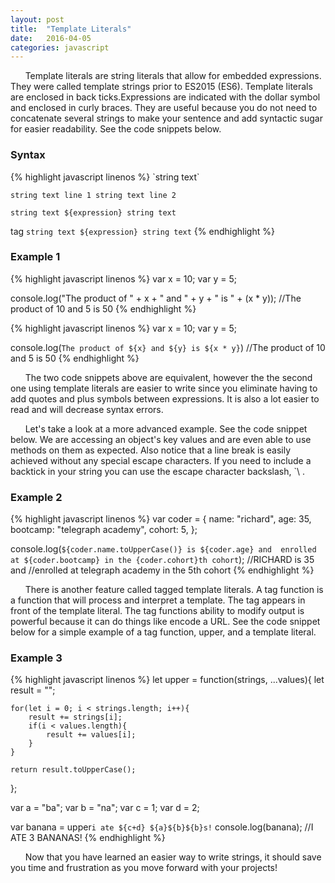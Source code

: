```yaml
---
layout: post
title:  "Template Literals"
date:   2016-04-05
categories: javascript
---
```


&nbsp;&nbsp;&nbsp;&nbsp;&nbsp;&nbsp;Template literals are string literals that allow for embedded expressions. They were called template strings prior to ES2015 (ES6). Template literals are enclosed in back ticks.Expressions are indicated with the dollar symbol and enclosed in curly braces. They are useful because you do not need to concatenate several strings to make your sentence and add syntactic sugar for easier readability. See the code snippets below.

<h3>Syntax</h3>
{% highlight javascript linenos %}
`string text`

`string text line 1
 string text line 2`

`string text ${expression} string text`

tag `string text ${expression} string text`
{% endhighlight %} 

<h3>Example 1</h3>
{% highlight javascript linenos %}
var x = 10;
var y = 5;

console.log("The product of " + x + " and " + y + " is " + (x * y));
//The product of 10 and 5 is 50
{% endhighlight %} 

{% highlight javascript linenos %}
var x = 10;
var y = 5;

console.log(`The product of ${x} and ${y} is ${x * y}`)
//The product of 10 and 5 is 50
{% endhighlight %} 

&nbsp;&nbsp;&nbsp;&nbsp;&nbsp;&nbsp;The two code snippets above are equivalent, however the the second one using template literals are easier to write since you eliminate having to add quotes and plus symbols between expressions. It is also a lot easier to read and will decrease syntax errors.

&nbsp;&nbsp;&nbsp;&nbsp;&nbsp;&nbsp;Let's take a look at a more advanced example. See the code snippet below. We are accessing an object's key values and are even able to use methods on them as expected. Also notice that a line break is easily achieved without any special escape characters. If you need to include a backtick in your string you can use the escape character backslash, `\ .

<h3>Example 2</h3>
{% highlight javascript linenos %}
var coder = {
  name: "richard",
  age: 35,
  bootcamp: "telegraph academy",
  cohort: 5,
};

console.log(`${coder.name.toUpperCase()} is ${coder.age} and 
enrolled at ${coder.bootcamp} in the {coder.cohort}th cohort`);
//RICHARD is 35 and 
//enrolled at telegraph academy in the 5th cohort
{% endhighlight %} 

&nbsp;&nbsp;&nbsp;&nbsp;&nbsp;&nbsp;There is another feature called tagged template literals. A tag function is a function that will process and interpret a template. The tag appears in front of the template literal. The tag functions ability to modify output is powerful because it can do things like encode a URL. See the code snippet below for a simple example of a tag function, upper, and a template literal. 

<h3>Example 3</h3>
{% highlight javascript linenos %}
let upper = function(strings, ...values){
    let result = "";
 
    for(let i = 0; i < strings.length; i++){
        result += strings[i];
        if(i < values.length){
            result += values[i];
        }
    }

    return result.toUpperCase();
};

var a = "ba";
var b = "na";
var c = 1;
var d = 2;

var banana = upper`i ate ${c+d} ${a}${b}${b}s!`
console.log(banana);
//I ATE 3 BANANAS!
{% endhighlight %} 

&nbsp;&nbsp;&nbsp;&nbsp;&nbsp;&nbsp;Now that you have learned an easier way to write strings, it should save you time and frustration as you move forward with your projects!
